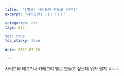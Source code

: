```yaml
---
title:  "[뻘글] 사이드바 만들고 싶은데"
excerpt: "사이드바ㅏㅏㅏㅏㅏㅏㅏ"

categories: etc
tags: etc

toc: true
toc_sticky: true
 
date: 2021-07-26

---
```


사이드바 태그? 나 카테고리 별로 만들고 싶은데 뭐가 뭔지 ㅎㄷㄷ

